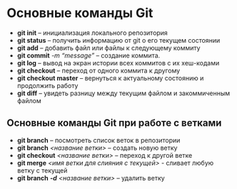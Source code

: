 # Основные команды Git 

* **git init** – инициализация локального репозитория
* **git status** – получить информацию от git о его текущем состоянии
* **git add** – добавить файл или файлы к следующему коммиту
* **git commit** *-m “message”* – создание коммита.
* **git log** – вывод на экран истории всех коммитов с их хеш-кодами
* **git checkout** – переход от одного коммита к другому
* **git checkout master** – вернуться к актуальному состоянию и продолжить работу
* **git diff** – увидеть разницу между текущим файлом и закоммиченным файлом

## Основные команды Git при работе с ветками

* **git branch** – посмотреть список веток в репозитории
* **git branch** *<название ветки>* – создать новую ветку
* **git checkout** *<название ветки>* – переход к другой ветке
* **git merge** *<имя ветки для слияния с текущей>* - сливает любую ветку с текущей
* **git branch** ***-d*** *<название ветки>* – удалить ветку